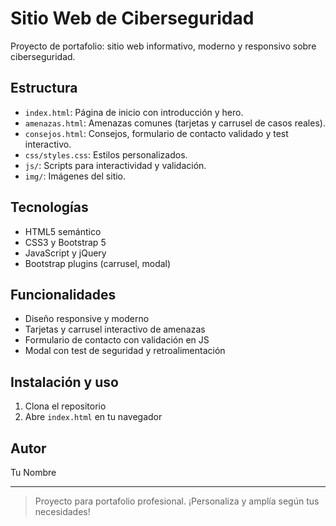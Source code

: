 # Sitio Web de Ciberseguridad

Proyecto de portafolio: sitio web informativo, moderno y responsivo sobre ciberseguridad.

## Estructura

- `index.html`: Página de inicio con introducción y hero.
- `amenazas.html`: Amenazas comunes (tarjetas y carrusel de casos reales).
- `consejos.html`: Consejos, formulario de contacto validado y test interactivo.
- `css/styles.css`: Estilos personalizados.
- `js/`: Scripts para interactividad y validación.
- `img/`: Imágenes del sitio.

## Tecnologías
- HTML5 semántico
- CSS3 y Bootstrap 5
- JavaScript y jQuery
- Bootstrap plugins (carrusel, modal)

## Funcionalidades
- Diseño responsive y moderno
- Tarjetas y carrusel interactivo de amenazas
- Formulario de contacto con validación en JS
- Modal con test de seguridad y retroalimentación

## Instalación y uso
1. Clona el repositorio
2. Abre `index.html` en tu navegador

## Autor
Tu Nombre

---

> Proyecto para portafolio profesional. ¡Personaliza y amplía según tus necesidades!
